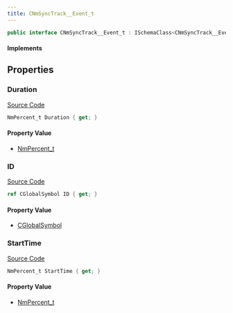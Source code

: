 ```yaml
---
title: CNmSyncTrack__Event_t
---
```


```csharp
public interface CNmSyncTrack__Event_t : ISchemaClass<CNmSyncTrack__Event_t>, ISchemaField, ISchemaClass, INativeHandle
```

#### Implements

## Properties

### Duration

[Source Code](https://github.com/swiftly-solution/swiftlys2/blob/beta/managed/src/SwiftlyS2.Generated/Schemas/Interfaces/CNmSyncTrack__Event_t.cs#L20)

```csharp
NmPercent_t Duration { get; }
```

#### Property Value

- [NmPercent_t](/docs/api/shared/schemadefinitions/nmpercent_t)

### ID

[Source Code](https://github.com/swiftly-solution/swiftlys2/blob/beta/managed/src/SwiftlyS2.Generated/Schemas/Interfaces/CNmSyncTrack__Event_t.cs#L16)

```csharp
ref CGlobalSymbol ID { get; }
```

#### Property Value

- [CGlobalSymbol](/docs/api/shared/natives/cglobalsymbol)

### StartTime

[Source Code](https://github.com/swiftly-solution/swiftlys2/blob/beta/managed/src/SwiftlyS2.Generated/Schemas/Interfaces/CNmSyncTrack__Event_t.cs#L18)

```csharp
NmPercent_t StartTime { get; }
```

#### Property Value

- [NmPercent_t](/docs/api/shared/schemadefinitions/nmpercent_t)


